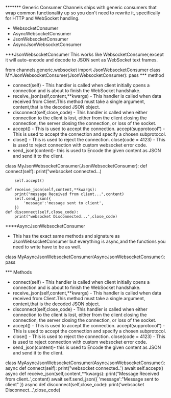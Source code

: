 ******* Generic Consumer
Channels ships with generic consumers that wrap common functionality up so you don't need to rewrite it, specifically for HTTP and WebSocket handling.
 - WebsocketConsumer
 - AsyncWebsocketConsumer
 - JsonWebsocketConsumer
 - AsyncJsonWebsocketConsumer

***JsonWebsocketConsumer
This works like WebsocketConsumer,except it will auto-encode and decode to JSON sent as WebSocket text frames.

from channels.generic.websocket import JsonWebsocketConsumer
class MYJsonWebsocketConsumer(JsonWebsocketConsumer):
    pass
*** method
+ connect(self) - This handler is called when client initially opens a connection and is about to finish the WebSocket handshake.
+ receive_json(self,content,**kwargs) - This handler is called when data received from Client.This method must take a single argument, content,that is the decoded JSON object.
+ disconnect(self,close_code) - This handler is called when either connection to the client is lost, either from the client closing the connection, the server closing the connection, or loss of the socket.
+ accept() - This is used to accept the connection.
accept(supprotocol") - This is used to accept the connection and specify a chosen subprotocol.
+ close() - This is used to reject the connection.
close(code = 4123) - This is used to reject connection with custom websocket error code.
+ send_json(content)- this is used to Encode the given content as JSON and send it to the client.

class MyJsonWebsocketConsumer(JsonWebsocketConsumer):
    def connect(self):
        print("websocket connected...)

        self.accept()

    def receive_json(self,content,**kwargs):
        print("message Received from client...",content)
        self.send_json({
            'message':'message sent to client',
        })
    def disconnect(self,close_code):
        print("websocket Disconnected...',close_code)

****AsyncJsonWebsocketConsumer
+ This has the exact same methods and signature as JsonWebsocketConsumer but everything is async,and the functions you need to write have to be as well.

class MyAsyncJsonWebsocketConsumer(AsyncJsonWebsocketConsumer):
    pass

*** Methods

+ connect(self) - This handler is called when client initially opens a connection and is about to finish the WebSocket handshake.
+ receive_json(self,content,**kwargs) - This handler is called when data received from Client.This method must take a single argument, content,that is the decoded JSON object.
+ disconnect(self,close_code) - This handler is called when either connection to the client is lost, either from the client closing the connection, the server closing the connection, or loss of the socket.
+ accept() - This is used to accept the connection.
accept(supprotocol") - This is used to accept the connection and specify a chosen subprotocol.
+ close() - This is used to reject the connection.
close(code = 4123) - This is used to reject connection with custom websocket error code.
+ send_json(content)- this is used to Encode the given content as JSON and send it to the client.


class MyAsyncJsonWebsocketConsumer(AsyncJsonWebsocketConsumer):
    async def connect(self):
        print("websocket connected..')
        await self.accept()
    async def receive_json(self,content,**kwargs):
        print("Message Received from client..',content)
        await self.send_json({
            'message':"Message sent to client"
        })
    async def disconnect(self,close_code):
        print('websocket Disconnect...',close_code)

